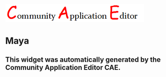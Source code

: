 ![CAE](https://github.com/CAE-Community-Application-Editor/CAE-Deployment-Temp/blob/gh-pages/frontendComponent-175/img/logo.png)  

Maya
===================


This widget was automatically generated by the Community Application Editor CAE.  
---------------
